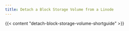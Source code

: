 ```yaml
---
title: Detach a Block Storage Volume from a Linode
---
```


{{< content "detach-block-storage-volume-shortguide" >}}